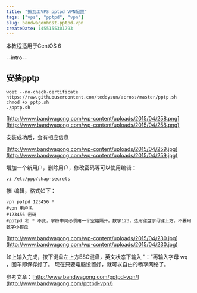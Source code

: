 ```yaml
---
title: "搬瓦工VPS pptpd VPN配置"
tags: ["vps", "pptpd", "vpn"]
slug: bandwagonhost-pptpd-vpn
createDate: 1455155301793
---
```

本教程适用于CentOS 6

--intro--

## 安装pptp

    wget --no-check-certificate https://raw.githubusercontent.com/teddysun/across/master/pptp.sh
    chmod +x pptp.sh
    ./pptp.sh


[http://www.bandwagong.com/wp-content/uploads/2015/04/258.png](http://www.bandwagong.com/wp-content/uploads/2015/04/258.png)

安装成功后，会有相应信息

[http://www.bandwagong.com/wp-content/uploads/2015/04/259.jpg](http://www.bandwagong.com/wp-content/uploads/2015/04/259.jpg)

增加一个新用户，删除用户，修改密码等可以使用编辑：

    vi /etc/ppp/chap-secrets


按i 编辑，格式如下：

    vpn pptpd 123456 *
    #vpn 用户名
    #123456 密码
    #pptpd 和 * 不变，字符中间必须用一个空格隔开。数字123，选用键盘字母键上方，不要用数字小键盘


[http://www.bandwagong.com/wp-content/uploads/2015/04/230.jpg](http://www.bandwagong.com/wp-content/uploads/2015/04/230.jpg)

如上输入完成，按下键盘左上方ESC键盘，英文状态下输入 “：”再输入字母 wq ，回车即保存好了。
现在只要电脑设置好，就可以自由的畅享网络了。

参考文章：[http://www.bandwagong.com/pptpd-vpn/](http://www.bandwagong.com/pptpd-vpn/)